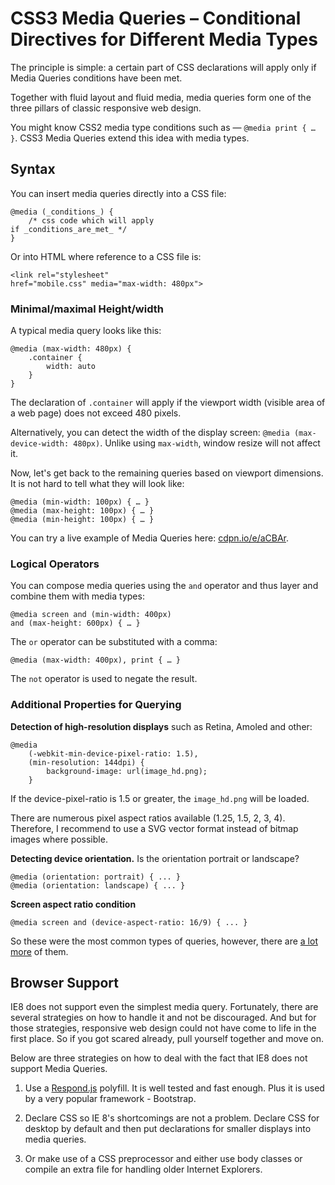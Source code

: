 CSS3 Media Queries – Conditional Directives for Different Media Types
=====================================================================

The principle is simple: a certain part of CSS declarations will apply only if
Media Queries conditions have been met.

Together with fluid layout and fluid media, media queries form one of the three
pillars of classic responsive web design.

You might know CSS2 media type conditions such as — `@media print { … }`. CSS3
Media Queries extend this idea with media types.

Syntax
------

You can insert media queries directly into a CSS file:

~~~~~~~~~~~~~~~~~~~~~~~~~~~~~~~~~~~~~~~~~~~~~~~~~~~~~~~~~~~~~~~~~~~~~~~~~~~~~~~~
@media (_conditions_) {
    /* css code which will apply
if _conditions_are_met_ */
}
~~~~~~~~~~~~~~~~~~~~~~~~~~~~~~~~~~~~~~~~~~~~~~~~~~~~~~~~~~~~~~~~~~~~~~~~~~~~~~~~

Or into HTML where reference to a CSS file is:

~~~~~~~~~~~~~~~~~~~~~~~~~~~~~~~~~~~~~~~~~~~~~~~~~~~~~~~~~~~~~~~~~~~~~~~~~~~~~~~~
<link rel="stylesheet"
href="mobile.css" media="max-width: 480px">
~~~~~~~~~~~~~~~~~~~~~~~~~~~~~~~~~~~~~~~~~~~~~~~~~~~~~~~~~~~~~~~~~~~~~~~~~~~~~~~~

### Minimal/maximal Height/width

A typical media query looks like this:

~~~~~~~~~~~~~~~~~~~~~~~~~~~~~~~~~~~~~~~~~~~~~~~~~~~~~~~~~~~~~~~~~~~~~~~~~~~~~~~~
@media (max-width: 480px) {
    .container {
        width: auto
    }
}
~~~~~~~~~~~~~~~~~~~~~~~~~~~~~~~~~~~~~~~~~~~~~~~~~~~~~~~~~~~~~~~~~~~~~~~~~~~~~~~~

The declaration of `.container` will apply if the viewport width (visible area
of a web page) does not exceed 480 pixels.

Alternatively, you can detect the width of the display screen: `@media
(max-device-width: 480px)`. Unlike using `max-width`, window resize will not
affect it.

Now, let's get back to the remaining queries based on viewport dimensions. It is
not hard to tell what they will look like:

~~~~~~~~~~~~~~~~~~~~~~~~~~~~~~~~~~~~~~~~~~~~~~~~~~~~~~~~~~~~~~~~~~~~~~~~~~~~~~~~
@media (min-width: 100px) { … }
@media (max-height: 100px) { … }
@media (min-height: 100px) { … }
~~~~~~~~~~~~~~~~~~~~~~~~~~~~~~~~~~~~~~~~~~~~~~~~~~~~~~~~~~~~~~~~~~~~~~~~~~~~~~~~

You can try a live example of Media Queries here:
[cdpn.io/e/aCBAr](<http://cdpn.io/e/aCBAr>).

### Logical Operators

You can compose media queries using the `and` operator and thus layer and
combine them with media types:

~~~~~~~~~~~~~~~~~~~~~~~~~~~~~~~~~~~~~~~~~~~~~~~~~~~~~~~~~~~~~~~~~~~~~~~~~~~~~~~~
@media screen and (min-width: 400px)
and (max-height: 600px) { … }
~~~~~~~~~~~~~~~~~~~~~~~~~~~~~~~~~~~~~~~~~~~~~~~~~~~~~~~~~~~~~~~~~~~~~~~~~~~~~~~~

The `or` operator can be substituted with a comma:

~~~~~~~~~~~~~~~~~~~~~~~~~~~~~~~~~~~~~~~~~~~~~~~~~~~~~~~~~~~~~~~~~~~~~~~~~~~~~~~~
@media (max-width: 400px), print { … }
~~~~~~~~~~~~~~~~~~~~~~~~~~~~~~~~~~~~~~~~~~~~~~~~~~~~~~~~~~~~~~~~~~~~~~~~~~~~~~~~

The `not` operator is used to negate the result.

### Additional Properties for Querying

**Detection of high-resolution displays** such as Retina, Amoled and other:

~~~~~~~~~~~~~~~~~~~~~~~~~~~~~~~~~~~~~~~~~~~~~~~~~~~~~~~~~~~~~~~~~~~~~~~~~~~~~~~~
@media
    (-webkit-min-device-pixel-ratio: 1.5),
    (min-resolution: 144dpi) {
        background-image: url(image_hd.png);
    }
~~~~~~~~~~~~~~~~~~~~~~~~~~~~~~~~~~~~~~~~~~~~~~~~~~~~~~~~~~~~~~~~~~~~~~~~~~~~~~~~

If the device-pixel-ratio is 1.5 or greater, the `image_hd.png` will be loaded.

There are numerous pixel aspect ratios available (1.25, 1.5, 2, 3, 4).
Therefore, I recommend to use a SVG vector format instead of bitmap images where
possible.

**Detecting device orientation.** Is the orientation portrait or landscape?

~~~~~~~~~~~~~~~~~~~~~~~~~~~~~~~~~~~~~~~~~~~~~~~~~~~~~~~~~~~~~~~~~~~~~~~~~~~~~~~~
@media (orientation: portrait) { ... }
@media (orientation: landscape) { ... }
~~~~~~~~~~~~~~~~~~~~~~~~~~~~~~~~~~~~~~~~~~~~~~~~~~~~~~~~~~~~~~~~~~~~~~~~~~~~~~~~

**Screen aspect ratio condition**

~~~~~~~~~~~~~~~~~~~~~~~~~~~~~~~~~~~~~~~~~~~~~~~~~~~~~~~~~~~~~~~~~~~~~~~~~~~~~~~~
@media screen and (device-aspect-ratio: 16/9) { ... }
~~~~~~~~~~~~~~~~~~~~~~~~~~~~~~~~~~~~~~~~~~~~~~~~~~~~~~~~~~~~~~~~~~~~~~~~~~~~~~~~

So these were the most common types of queries, however, there are [a lot
more](<http://www.opera.com/docs/specs/presto26/css/mediaqueries/>) of them.

Browser Support
---------------

IE8 does not support even the simplest media query. Fortunately, there are
several strategies on how to handle it and not be discouraged. And but for those
strategies, responsive web design could not have come to life in the first
place. So if you got scared already, pull yourself together and move on.

Below are three strategies on how to deal with the fact that IE8 does not
support Media Queries.

1.  Use a [Respond.js](<https://github.com/scottjehl/Respond>) polyfill. It is
    well tested and fast enough. Plus it is used by a very popular framework -
    Bootstrap.

2.  Declare CSS so IE 8's shortcomings are not a problem. Declare CSS for
    desktop by default and then put declarations for smaller displays into media
    queries.

3.  Or make use of a CSS preprocessor and either use body classes or compile an
    extra file for handling older Internet Explorers.
